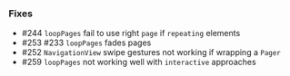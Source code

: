 ### Fixes
- #244 `loopPages` fail to use right `page` if `repeating` elements
- #253 #233 `loopPages` fades pages
- #252 `NavigationView` swipe gestures not working if wrapping a `Pager`
- #259 `loopPages` not working well with `interactive` approaches